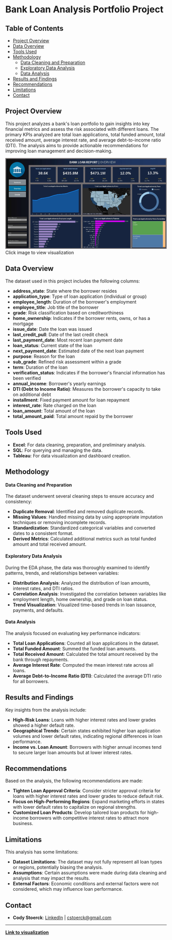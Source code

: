 # Bank Loan Analysis Portfolio Project

## Table of Contents

- [Project Overview](#project-overview)
- [Data Overview](#data-overview)
- [Tools Used](#tools-used)
- [Methodology](#methodology)
  - [Data Cleaning and Preparation](#data-cleaning-and-preparation)
  - [Exploratory Data Analysis](#exploratory-data-analysis)
  - [Data Analysis](#data-analysis)
- [Results and Findings](#results-and-findings)
- [Recommendations](#recommendations)
- [Limitations](#limitations)
- [Contact](#contact)

## Project Overview
This project analyzes a bank's loan portfolio to gain insights into key financial metrics and assess the risk associated with different loans. The primary KPIs analyzed are total loan applications, total funded amount, total received amount, average interest rate, and average debt-to-income ratio (DTI). The analysis aims to provide actionable recommendations for improving loan management and decision-making.

[<img src="bank-loan-dashboard-preview.JPG">](https://public.tableau.com/app/profile/cody.stoerck/viz/BankLoanAnalysisDashboard_17091319168180/SUMMARY)
Click image to view visualization

## Data Overview
The dataset used in this project includes the following columns:

- **address_state**: State where the borrower resides
- **application_type**: Type of loan application (individual or group)
- **employee_length**: Duration of the borrower's employment
- **employee_title**: Job title of the borrower
- **grade**: Risk classification based on creditworthiness
- **home_ownership**: Indicates if the borrower rents, owns, or has a mortgage
- **issue_date**: Date the loan was issued
- **last_credit_pull**: Date of the last credit check
- **last_payment_date**: Most recent loan payment date
- **loan_status**: Current state of the loan
- **next_payment_date**: Estimated date of the next loan payment
- **purpose**: Reason for the loan
- **sub_grade**: Refined risk assessment within a grade
- **term**: Duration of the loan
- **verification_status**: Indicates if the borrower's financial information has been verified
- **annual_income**: Borrower's yearly earnings
- **DTI (Debt to Income Ratio)**: Measures the borrower's capacity to take on additional debt
- **installment**: Fixed payment amount for loan repayment
- **interest_rate**: Rate charged on the loan
- **loan_amount**: Total amount of the loan
- **total_amount_paid**: Total amount repaid by the borrower

## Tools Used
- **Excel**: For data cleaning, preparation, and preliminary analysis.
- **SQL**: For querying and managing the data.
- **Tableau**: For data visualization and dashboard creation.

## Methodology
#### Data Cleaning and Preparation
The dataset underwent several cleaning steps to ensure accuracy and consistency:
- **Duplicate Removal**: Identified and removed duplicate records.
- **Missing Values**: Handled missing data by using appropriate imputation techniques or removing incomplete records.
- **Standardization**: Standardized categorical variables and converted dates to a consistent format.
- **Derived Metrics**: Calculated additional metrics such as total funded amount and total received amount.

#### Exploratory Data Analysis
During the EDA phase, the data was thoroughly examined to identify patterns, trends, and relationships between variables:
- **Distribution Analysis**: Analyzed the distribution of loan amounts, interest rates, and DTI ratios.
- **Correlation Analysis**: Investigated the correlation between variables like employment length, home ownership, and grade on loan status.
- **Trend Visualization**: Visualized time-based trends in loan issuance, payments, and defaults.

#### Data Analysis
The analysis focused on evaluating key performance indicators:
- **Total Loan Applications**: Counted all loan applications in the dataset.
- **Total Funded Amount**: Summed the funded loan amounts.
- **Total Received Amount**: Calculated the total amount received by the bank through repayments.
- **Average Interest Rate**: Computed the mean interest rate across all loans.
- **Average Debt-to-Income Ratio (DTI)**: Calculated the average DTI ratio for all borrowers.

## Results and Findings
Key insights from the analysis include:
- **High-Risk Loans**: Loans with higher interest rates and lower grades showed a higher default rate.
- **Geographical Trends**: Certain states exhibited higher loan application volumes and lower default rates, indicating regional differences in loan performance.
- **Income vs. Loan Amount**: Borrowers with higher annual incomes tend to secure larger loan amounts but at lower interest rates.

## Recommendations
Based on the analysis, the following recommendations are made:
- **Tighten Loan Approval Criteria**: Consider stricter approval criteria for loans with higher interest rates and lower grades to reduce default risk.
- **Focus on High-Performing Regions**: Expand marketing efforts in states with lower default rates to capitalize on regional strengths.
- **Customized Loan Products**: Develop tailored loan products for high-income borrowers with competitive interest rates to attract more business.

## Limitations
This analysis has some limitations:
- **Dataset Limitations**: The dataset may not fully represent all loan types or regions, potentially biasing the analysis.
- **Assumptions**: Certain assumptions were made during data cleaning and analysis that may impact the results.
- **External Factors**: Economic conditions and external factors were not considered, which may influence loan performance.

## Contact
- **Cody Stoerck**: [LinkedIn](https://www.linkedin.com/in/codystoerck/) | cstoerck@gmail.com

---

[**Link to visualization**](https://public.tableau.com/app/profile/cody.stoerck/viz/BankLoanAnalysisDashboard_17091319168180/SUMMARY)


